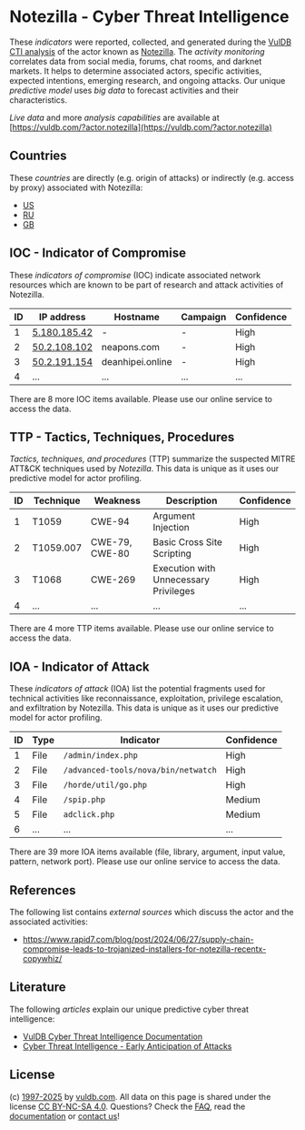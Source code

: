 # Notezilla - Cyber Threat Intelligence

These _indicators_ were reported, collected, and generated during the [VulDB CTI analysis](https://vuldb.com/?kb.cti) of the actor known as [Notezilla](https://vuldb.com/?actor.notezilla). The _activity monitoring_ correlates data from social media, forums, chat rooms, and darknet markets. It helps to determine associated actors, specific activities, expected intentions, emerging research, and ongoing attacks. Our unique _predictive model_ uses _big data_ to forecast activities and their characteristics.

_Live data_ and more _analysis capabilities_ are available at [https://vuldb.com/?actor.notezilla](https://vuldb.com/?actor.notezilla)

## Countries

These _countries_ are directly (e.g. origin of attacks) or indirectly (e.g. access by proxy) associated with Notezilla:

* [US](https://vuldb.com/?country.us)
* [RU](https://vuldb.com/?country.ru)
* [GB](https://vuldb.com/?country.gb)

## IOC - Indicator of Compromise

These _indicators of compromise_ (IOC) indicate associated network resources which are known to be part of research and attack activities of Notezilla.

ID | IP address | Hostname | Campaign | Confidence
-- | ---------- | -------- | -------- | ----------
1 | [5.180.185.42](https://vuldb.com/?ip.5.180.185.42) | - | - | High
2 | [50.2.108.102](https://vuldb.com/?ip.50.2.108.102) | neapons.com | - | High
3 | [50.2.191.154](https://vuldb.com/?ip.50.2.191.154) | deanhipei.online | - | High
4 | ... | ... | ... | ...

There are 8 more IOC items available. Please use our online service to access the data.

## TTP - Tactics, Techniques, Procedures

_Tactics, techniques, and procedures_ (TTP) summarize the suspected MITRE ATT&CK techniques used by _Notezilla_. This data is unique as it uses our predictive model for actor profiling.

ID | Technique | Weakness | Description | Confidence
-- | --------- | -------- | ----------- | ----------
1 | T1059 | CWE-94 | Argument Injection | High
2 | T1059.007 | CWE-79, CWE-80 | Basic Cross Site Scripting | High
3 | T1068 | CWE-269 | Execution with Unnecessary Privileges | High
4 | ... | ... | ... | ...

There are 4 more TTP items available. Please use our online service to access the data.

## IOA - Indicator of Attack

These _indicators of attack_ (IOA) list the potential fragments used for technical activities like reconnaissance, exploitation, privilege escalation, and exfiltration by Notezilla. This data is unique as it uses our predictive model for actor profiling.

ID | Type | Indicator | Confidence
-- | ---- | --------- | ----------
1 | File | `/admin/index.php` | High
2 | File | `/advanced-tools/nova/bin/netwatch` | High
3 | File | `/horde/util/go.php` | High
4 | File | `/spip.php` | Medium
5 | File | `adclick.php` | Medium
6 | ... | ... | ...

There are 39 more IOA items available (file, library, argument, input value, pattern, network port). Please use our online service to access the data.

## References

The following list contains _external sources_ which discuss the actor and the associated activities:

* https://www.rapid7.com/blog/post/2024/06/27/supply-chain-compromise-leads-to-trojanized-installers-for-notezilla-recentx-copywhiz/

## Literature

The following _articles_ explain our unique predictive cyber threat intelligence:

* [VulDB Cyber Threat Intelligence Documentation](https://vuldb.com/?kb.cti)
* [Cyber Threat Intelligence - Early Anticipation of Attacks](https://www.scip.ch/en/?labs.20201022)

## License

(c) [1997-2025](https://vuldb.com/?kb.changelog) by [vuldb.com](https://vuldb.com/?kb.about). All data on this page is shared under the license [CC BY-NC-SA 4.0](https://creativecommons.org/licenses/by-nc-sa/4.0/). Questions? Check the [FAQ](https://vuldb.com/?kb.faq), read the [documentation](https://vuldb.com/?kb) or [contact us](https://vuldb.com/?contact)!

